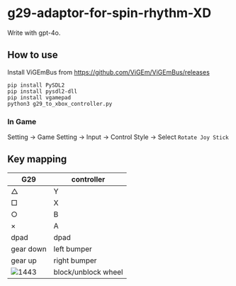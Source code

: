 # g29-adaptor-for-spin-rhythm-XD

Write with gpt-4o.

## How to use

Install ViGEmBus from <https://github.com/ViGEm/ViGEmBus/releases>

```shell
pip install PySDL2
pip install pysdl2-dll
pip install vgamepad
python3 g29_to_xbox_controller.py
```

### In Game

Setting -> Game Setting -> Input -> Control Style -> Select `Rotate Joy Stick`

## Key mapping

|G29|controller|
|---|-----------|
|△|Y|
|□|X|
|○|B|
|×|A|
|dpad|dpad|
|gear down|left bumper|
|gear up|right bumper|
|![1443](https://github.com/user-attachments/assets/1fa63419-340b-47cd-9c77-bfdc66a7aca7)|block/unblock wheel|
